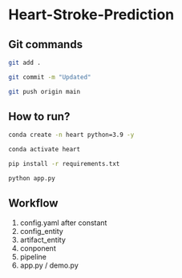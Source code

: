 # Heart-Stroke-Prediction


## Git commands

```bash
git add .

git commit -m "Updated"

git push origin main
```

## How to run?

```bash
conda create -n heart python=3.9 -y
```

```bash
conda activate heart
```

```bash
pip install -r requirements.txt
```

```bash
python app.py
```


## Workflow

1. config.yaml after constant
2. config_entity
3. artifact_entity
4. conponent
5. pipeline
6. app.py / demo.py
